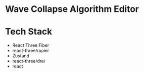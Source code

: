 # Wave Collapse Algorithm Editor





<h1>Tech Stack</h1>
<ul>
  <li>React Three Fiber</li>
  <li>react-three/rapier</li>
  <li>Zustand</li>
  <li>react-three/drei</li>
  <li>react</li>
</ul>  
